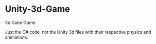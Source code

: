 # Unity-3d-Game
3d Cube Game.

Just the C# code, not the Unity 3d files with their respective physics and animations.
